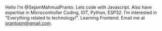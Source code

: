  Hello I’m @SejamMahmudPranto. Lets code with Javascript. Also have expertise in Microcontroller Coding, IOT, Python, ESP32. I’m interested in "Everything related to technology!". Learning Frontend.
 Email me at prantosm@gmail.com.

<!---
SejammahmudPranto/SejammahmudPranto is a ✨ special ✨ repository because its `README.md` (this file) appears on your GitHub profile.
You can click the Preview link to take a look at your changes.
--->
